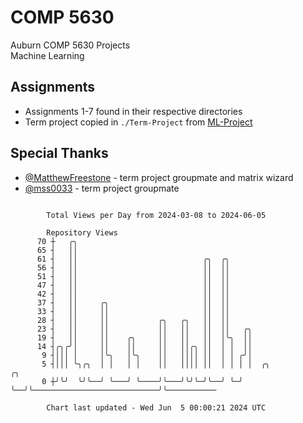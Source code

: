 # COMP 5630
Auburn COMP 5630 Projects  
Machine Learning

## Assignments
- Assignments 1-7 found in their respective directories
- Term project copied in `./Term-Project` from [ML-Project](https://github.com/wumphlett/ML-Project)

## Special Thanks
- [@MatthewFreestone](https://github.com/MatthewFreestone) - term project groupmate and matrix wizard
- [@mss0033](https://github.com/mss0033) - term project groupmate

```

        Total Views per Day from 2024-03-08 to 2024-06-05

        Repository Views
      70 ┼   ╭╮
      65 ┤   ││
      61 ┤   ││                            ╭╮  ╭╮
      56 ┤   ││                            ││  ││
      51 ┤   ││                            ││  ││
      47 ┤   ││                            ││  ││
      42 ┤   ││                            ││  ││
      37 ┤   ││     ╭╮                     ││  ││
      33 ┤   ││     ││                     ││  ││
      28 ┤   ││     ││           ╭╮   ╭╮   ││  ││
      23 ┤   ││     ││           ││   ││   ││  ││   ╭╮
      19 ┤   ││     ││    ╭╮     ││   ││   ││  │╰╮  ││
      14 ┤╭╮╭╯│     ││    ││     ││   ││╭╮ ││  │ │  ││
       9 ┤│││ │     │╰╮   │╰╮    ││   ││││ ││  │ │ ╭╯│
       5 ┤│││ ╰╮╭╮  │ │   │ │    ││   ││││ ││  │ │ │ │  ╭╮                            ╭╮
       0 ┼╯╰╯  ╰╯╰──╯ ╰───╯ ╰────╯╰───╯╰╯╰─╯╰──╯ ╰─╯ ╰──╯╰────────────────────────────╯╰───────────

        Chart last updated - Wed Jun  5 00:00:21 2024 UTC
        
```

